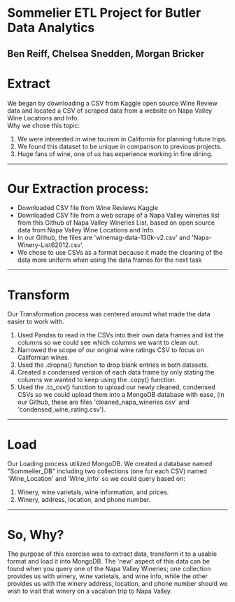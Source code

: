 # Sommelier ETL Project for Butler Data Analytics

Ben Reiff, Chelsea Snedden, Morgan Bricker
---
# Extract
We began by downloading a CSV from Kaggle open source Wine Review data and located a CSV of scraped data from a website on Napa Valley Wine Locations and Info.</br>
Why we chose this topic:
1. We were interested in wine tourism in California for planning future trips.
2. We found this dataset to be unique in comparison to previous projects.
3. Huge fans of wine, one of us has experience working in fine dining.
---
# Our Extraction process:
- Downloaded CSV file from Wine Reviews Kaggle
- Downloaded CSV file from a web scrape of a Napa Valley wineries list from this Github of Napa Valley Wineries List, based on open source data from Napa Valley Wine Locations and Info.
- In our Github, the files are 'winemag-data-130k-v2.csv' and 'Napa-Winery-List62012.csv'.
- We chose to use CSVs as a format because it made the cleaning of the data more uniform when using the data frames for the next task
---
# Transform
Our Transformation process was centered around what made the data easier to work with.
1. Used Pandas to read in the CSVs into their own data frames and list the columns so we could see which columns we want to clean out.
2. Narrowed the scope of our original wine ratings CSV to focus on Californian wines.
3. Used the .dropna() function to drop blank entries in both datasets.
4. Created a condensed version of each data frame by only stating the columns we wanted to keep using the .copy() function.
5. Used the .to_csv() function to upload our newly cleaned, condensed CSVs so we could upload them into a MongoDB database with ease, (in our Github, these are files 'cleaned_napa_wineries.csv' and 'condensed_wine_rating.csv').
---
# Load
Our Loading process utilized MongoDB.
We created a database named "Sommelier_DB" including two collections (one for each CSV) named 'Wine_Location' and 'Wine_info' so we could query based on:
1. Winery, wine varietals, wine information, and prices.
2. Winery, address, location, and phone number.
---
# So, Why?
The purpose of this exercise was to extract data, transform it to a usable format and load it into MongoDB.
The 'new' aspect of this data can be found when you query one of the Napa Valley Wineries; one collection provides us with winery, wine varietals, and wine info, while the other provides us with the winery address, location, and phone number should we wish to visit that winery on a vacation trip to Napa Valley.

